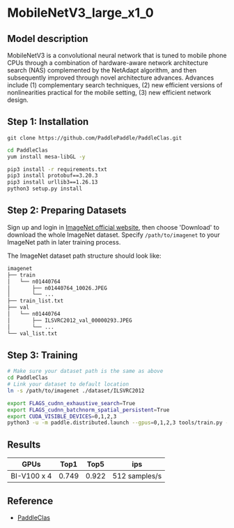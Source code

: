# MobileNetV3_large_x1_0

## Model description
MobileNetV3 is a convolutional neural network that is tuned to mobile phone CPUs through a combination of hardware-aware network architecture search (NAS) complemented by the NetAdapt algorithm, and then subsequently improved through novel architecture advances. Advances include (1) complementary search techniques, (2) new efficient versions of nonlinearities practical for the mobile setting, (3) new efficient network design.

## Step 1: Installation
```
git clone https://github.com/PaddlePaddle/PaddleClas.git
```

```bash
cd PaddleClas
yum install mesa-libGL -y

pip3 install -r requirements.txt
pip3 install protobuf==3.20.3
pip3 install urllib3==1.26.13
python3 setup.py install
```

## Step 2: Preparing Datasets
Sign up and login in [ImageNet official website](https://www.image-net.org/index.php), then choose 'Download' to download the whole ImageNet dataset. Specify `/path/to/imagenet` to your ImageNet path in later training process.

The ImageNet dataset path structure should look like:

```bash
imagenet
├── train
│   └── n01440764
│       ├── n01440764_10026.JPEG
│       └── ...
├── train_list.txt
├── val
│   └── n01440764
│       ├── ILSVRC2012_val_00000293.JPEG
│       └── ...
└── val_list.txt
```

## Step 3: Training

```bash
# Make sure your dataset path is the same as above
cd PaddleClas
# Link your dataset to default location
ln -s /path/to/imagenet ./dataset/ILSVRC2012

export FLAGS_cudnn_exhaustive_search=True
export FLAGS_cudnn_batchnorm_spatial_persistent=True
export CUDA_VISIBLE_DEVICES=0,1,2,3
python3 -u -m paddle.distributed.launch --gpus=0,1,2,3 tools/train.py -c ppcls/configs/ImageNet/MobileNetV3/MobileNetV3_large_x1_0.yaml -o Arch.pretrained=False -o Global.device=gpu
```

## Results
| GPUs        | Top1        | Top5           | ips |
|-------------|-------------|----------------|----------|
| BI-V100 x 4 | 0.749       | 0.922          | 512 samples/s |


## Reference
- [PaddleClas](https://github.com/PaddlePaddle/PaddleClas)
